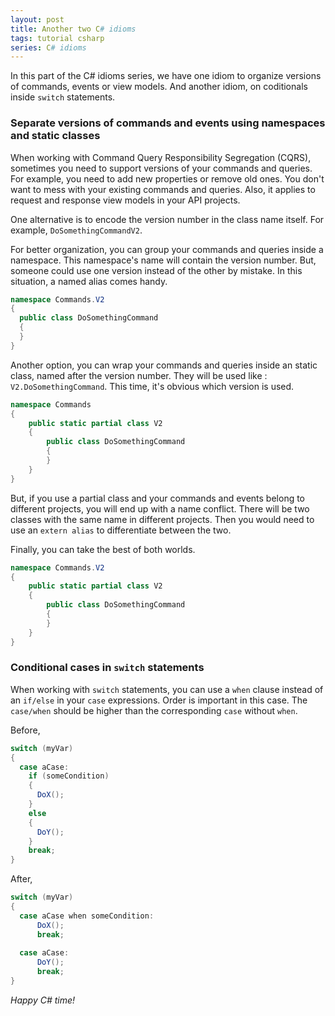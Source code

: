 ```yaml
---
layout: post
title: Another two C# idioms
tags: tutorial csharp
series: C# idioms
---
```


In this part of the C# idioms series, we have one idiom to organize versions of commands, events or view models. And another idiom, on coditionals inside `switch` statements.

### Separate versions of commands and events using namespaces and static classes

When working with Command Query Responsibility Segregation (CQRS), sometimes you need to support versions of your commands and queries. For example, you need to add new properties or remove old ones. You don't want to mess with your existing commands and queries. Also, it applies to request and response view models in your API projects.

One alternative is to encode the version number in the class name itself. For example, `DoSomethingCommandV2`. 

For better organization, you can group your commands and queries inside a namespace. This namespace's name will contain the version number. But, someone could use one version instead of the other by mistake. In this situation, a named alias comes handy.

```csharp
namespace Commands.V2
{
  public class DoSomethingCommand
  {
  }
}
```

Another option, you can wrap your commands and queries inside an static class, named after the version number. They will be used like : `V2.DoSomethingCommand`. This time, it's obvious which version is used.

```csharp
namespace Commands
{
    public static partial class V2
    {
        public class DoSomethingCommand
        {
        }
    }
}
```

But, if you use a partial class and your commands and events belong to different projects, you will end up with a name conflict. There will be two classes with the same name in different projects. Then you would need to use an `extern alias` to differentiate between the two.

Finally, you can take the best of both worlds.

```csharp
namespace Commands.V2
{
    public static partial class V2
    {
        public class DoSomethingCommand
        {
        }
    }
}
```

### Conditional cases in `switch` statements

When working with `switch` statements, you can use a `when` clause instead of an `if/else` in your `case` expressions. Order is important in this case. The `case/when` should be higher than the corresponding `case` without `when`.

Before,

```csharp
switch (myVar)
{
  case aCase:
    if (someCondition)
    {
      DoX();
    }
    else
    {
      DoY();
    }
    break;
}
```

After,

```csharp
switch (myVar)
{
  case aCase when someCondition:
      DoX();
      break;
  
  case aCase:
      DoY();
      break;
}
```

_Happy C# time!_
